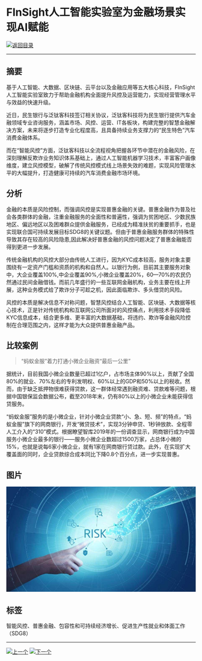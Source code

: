 # FInSight人工智能实验室为金融场景实现AI赋能

[![返回目录](http://img.shields.io/badge/点击-返回目录-875A7B.svg?style=flat&colorA=8F8F8F)](/)

----------

## 摘要

基于人工智能、大数据、区块链、云平台以及金融应用等五大核心科技，FInSight 人工智能实验室致力于帮助金融机构全面提升风控及运营能力，实现经营管理水平与效益的快速升级。

近日，民生银行与泛钛客科技签订相关协议，泛钛客科技将为民生银行提供汽车金融领域专业咨询服务，涵盖市场、风控、运营、IT各板块，构建完整的智慧金融解决方案，未来将逐步打造专业化程度高，且具备持续业务支撑力的“民生特色”汽车消费金融体系。

而在“智能风控”方面，泛钛客科技以全流程视角把握各环节中潜在的金融风险，在深刻理解反欺诈业务知识体系基础上，通过人工智能机器学习技术，丰富客户画像维度，建立风控模型，破解了传统风控模式线上场景失效的难题，实现风险管理水平的大幅提升，打造健康可持续的汽车消费金融市场环境。

## 分析

金融的本质是风险控制，而强调风控是实现普惠金融的关键。普惠金融作为普及社会各类群体的金融，注重金融服务的全面性和普遍性，强调为贫困地区、少数民族地区、偏远地区以及困难群众提供金融服务，已经成为精准扶贫的重要抓手，也是实现联合国可持续发展目标SDG8的关键议题。但由于普惠金融服务群体的特殊性导致其存在较高的风险隐患,因此解决好普惠金融的风控问题决定了普惠金融能否得到更进一步发展。

传统金融机构的风控大部分由传统人工进行，因为KYC成本较高，服务对象主要围绕有一定资产门槛和资质的机构和自然人。以银行为例，目前其主要服务对象中，大企业覆盖100%,中企业覆盖90%,小微企业覆盖20%，60—70%的农民仍然通过民间金融借钱。而前几年盛行的一些互联网金融机构，业务主要在线上开展，这种业务模式给了欺诈分子可趁之机，因此面临欺诈、多头借贷的风险。

风控的本质是解决信息不对称问题，智慧风控结合人工智能、区块链、大数据等核心技术，正是针对传统机构和互联网公司所面对的风控痛点，利用技术手段降低KYC信息成本，结合更多维、更丰富的大数据基础，将违约、欺诈等金融风险控制在合理范围之内，这样才能为大众提供普惠金融产品。

## 比较案例

> “蚂蚁金服”着力打通小微企业融资“最后一公里”

据统计，目前我国小微企业数量已超过1亿户，占市场主体90%以上，贡献了全国80%的就业、70%左右的专利发明权、60%以上的GDP和50%以上的税收。然而，由于缺乏抵押物很难获得贷款，这一群体经常遇到融资难、贷款难等问题，根据中国银保监会数据公布，截至2018年末，仍有80%以上的小微企业未能获得信贷服务。

“蚂蚁金服”服务的是小微企业，针对小微企业贷款“小、急、短、频”的特点，“蚂蚁金服”旗下的网商银行，开发“微贷技术”，实现3分钟申贷、1秒钟放款、全程零人工介入的“310”模式。根据瞭望智库2019年的一份调查显示，网商银行成为中国服务小微企业最多的银行——服务小微企业数超过1500万家，占总体小微的15%，也就是说每6家小微企业，就有1家在网商银行贷过款。此外，在实现扩大覆盖面的同时，企业贷款综合成本同比下降0.8个百分点，进一步实现普惠。


## 图片

![图片](8.2.1.jpg)


## 标签

智能风控、普惠金融、包容性和可持续经济增长、促进生产性就业和体面工作（SDG8）


----------

 [![上一个](http://img.shields.io/badge/查看-上一个-875A7B.svg?style=flat&colorA=8F8F8F)](https://doc.shanghaiopen.org.cn/case/8/1.html)
 [![下一个](http://img.shields.io/badge/查看-下一个-875A7B.svg?style=flat&colorA=8F8F8F)](https://doc.shanghaiopen.org.cn/case/8/3.html)
 
 
